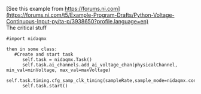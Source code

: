 [See this example from https://forums.ni.com](https://forums.ni.com/t5/Example-Program-Drafts/Python-Voltage-Continuous-Input-py/ta-p/3938650?profile.language=en)  
The critical stuff
       
```
#import nidaqmx
       
then in some class:
   #Create and start task
      self.task = nidaqmx.Task()
      self.task.ai_channels.add_ai_voltage_chan(physicalChannel, min_val=minVoltage, max_val=maxVoltage)
      self.task.timing.cfg_samp_clk_timing(sampleRate,sample_mode=nidaqmx.constants.AcquisitionType.CONTINUOUS,samps_per_chan=self.numberOfSamples*3)
      self.task.start()
```
